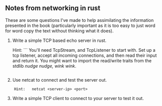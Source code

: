 ## Notes from networking in rust

These are some questions I've made to help assimilating the information presented in the book (particularly important as it is too easy to just word for word copy the text without thinking what it does).


1. Write a simple TCP based echo server in rust.

	Hint: ```
		You'll need TcpStream, and TcpListener to start with.
		Set up a tcp listener, accept all incoming connections, and then read their input and return it.
		You might want to import the read/write traits from the stdlib *nudge nudge, wink wink*.
	```

2. Use netcat to connect and test the server out.
```
	Hint:	netcat <server-ip> <port>
```

3. Write a simple TCP client to connect to your server to test it out.
